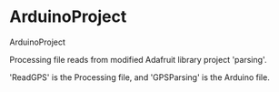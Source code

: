 # ArduinoProject
ArduinoProject

Processing file reads from modified Adafruit library project 'parsing'.

'ReadGPS' is the Processing file, and 'GPSParsing' is the Arduino file.

